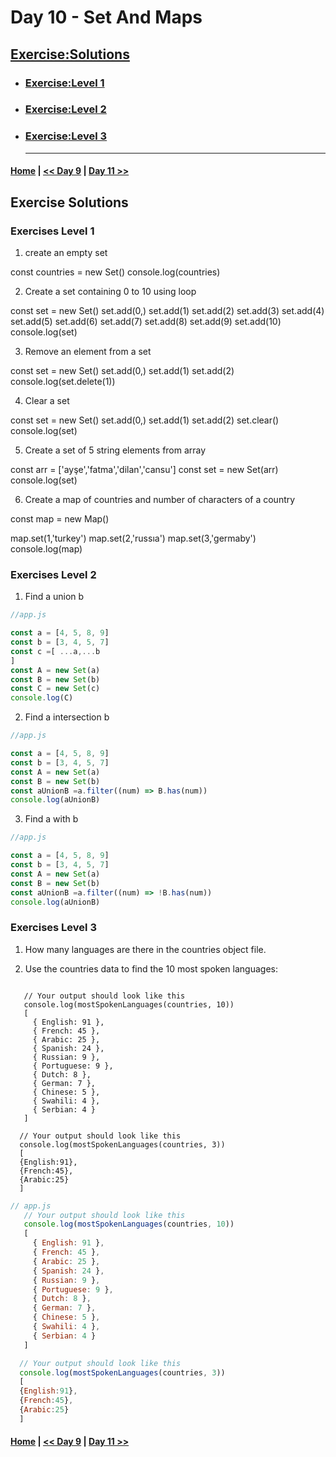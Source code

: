 
# Day 10 - Set And Maps
 

## [Exercise:Solutions](#exercise-solutions)

- ### [Exercise:Level 1](#exercises-level-1)
- ### [Exercise:Level 2](#exercises-level-2)
- ### [Exercise:Level 3](#exercises-level-3) <hr>

 #### [Home](../README.md) | [<< Day 9](./09_day_callbac_function.md) | [Day 11 >>](./11_day_des_spreading.md)


## Exercise Solutions
 
 ### Exercises Level 1

 1. create an empty set

const countries = new Set()
console.log(countries)

2. Create a set containing 0 to 10 using loop

const set = new Set()
set.add(0,)
set.add(1)
set.add(2)
set.add(3)
set.add(4)
set.add(5)
set.add(6)
set.add(7)
set.add(8)
set.add(9)
set.add(10)
console.log(set)

3. Remove an element from a set

const set = new Set()
set.add(0,)
set.add(1)
set.add(2)
console.log(set.delete(1))

4. Clear a set

const set = new Set()
set.add(0,)
set.add(1)
set.add(2)
set.clear()
console.log(set)

 5. Create a set of 5 string elements from array

const arr = ['ayşe','fatma','dilan','cansu']
const set = new Set(arr)
console.log(set)

 6. Create a map of countries and number of characters of a country

const map = new Map()

map.set(1,'turkey')
map.set(2,'russıa')
map.set(3,'germaby')
console.log(map)

### Exercises Level 2

1. Find a union b
```js
//app.js

const a = [4, 5, 8, 9]
const b = [3, 4, 5, 7]
const c =[ ...a,...b
]
const A = new Set(a)
const B = new Set(b)
const C = new Set(c)
console.log(C)

```


 2. Find a intersection b
```js
//app.js

const a = [4, 5, 8, 9]
const b = [3, 4, 5, 7]
const A = new Set(a)
const B = new Set(b)
const aUnionB =a.filter((num) => B.has(num))
console.log(aUnionB)

```


 3. Find a with b
```js
//app.js

const a = [4, 5, 8, 9]
const b = [3, 4, 5, 7]
const A = new Set(a)
const B = new Set(b)
const aUnionB =a.filter((num) => !B.has(num))
console.log(aUnionB)
```
### Exercises Level 3

1. How many languages are there in the countries object file.

2. Use the countries data to find the 10 most spoken languages:
```

   // Your output should look like this
   console.log(mostSpokenLanguages(countries, 10))
   [
     { English: 91 },
     { French: 45 },
     { Arabic: 25 },
     { Spanish: 24 },
     { Russian: 9 },
     { Portuguese: 9 },
     { Dutch: 8 },
     { German: 7 },
     { Chinese: 5 },
     { Swahili: 4 },
     { Serbian: 4 }
   ]

  // Your output should look like this
  console.log(mostSpokenLanguages(countries, 3))
  [
  {English:91},
  {French:45},
  {Arabic:25}
  ]
```

```js
// app.js
   // Your output should look like this
   console.log(mostSpokenLanguages(countries, 10))
   [
     { English: 91 },
     { French: 45 },
     { Arabic: 25 },
     { Spanish: 24 },
     { Russian: 9 },
     { Portuguese: 9 },
     { Dutch: 8 },
     { German: 7 },
     { Chinese: 5 },
     { Swahili: 4 },
     { Serbian: 4 }
   ]

  // Your output should look like this
  console.log(mostSpokenLanguages(countries, 3))
  [
  {English:91},
  {French:45},
  {Arabic:25}
  ]
```

#### [Home](../README.md) | [<< Day 9](./09_day_callbac_function.md) | [Day 11 >>](./11_day_des_spreading.md)


